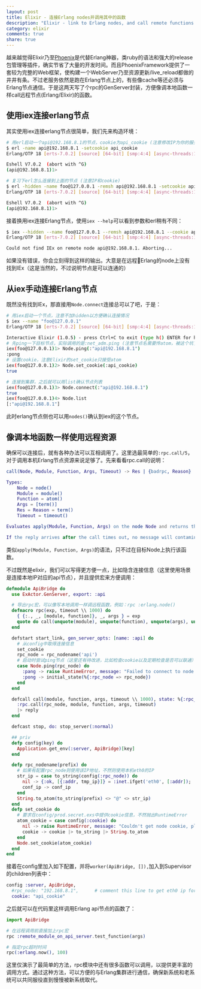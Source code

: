 ```yaml
---
layout: post
title: Elixir - 连接Erlang nodes并调用其中的函数
description: "Elixir - link to Erlang nodes, and call remote functions by rpc"
category: elixir
comments: true
share: true
---
```


越来越觉得Elixir乃至[Phoenix](http://www.phoenixframework.org/)是代替Erlang神器，类ruby的语法和强大的release包管理等插件，确实节省了大量的开发时间。而且PhoenixFramework提供了一套较为完整的Web框架，使构建一个WebServer乃至资源更新/live_reload都做的井井有条。不过老服务依然是跑在Erlang节点上的，有些像cache等还必须与Erlang节点通信。于是这两天写了个rpc的GenServer封装，方便像调本地函数一样call远程节点(Erlang/Elixir)的函数。

## 使用iex连接erlang节点

其实使用iex连接erlang节点很简单，我们先来构造环境：

~~~bash
# 用erl启动一个api@192.168.8.1的节点，cookie为api_cookie (注意修改IP为你的服务器IP)
$ erl -name api@192.168.8.1 -setcookie api_cookie
Erlang/OTP 18 [erts-7.0.2] [source] [64-bit] [smp:4:4] [async-threads:10] [hipe] [kernel-poll:false] [dtrace]

Eshell V7.0.2  (abort with ^G)
(api@192.168.8.1)1>

# 复习下erl怎么连接到上面的节点 (注意IP和cookie)
$ erl -hidden -name foo@127.0.0.1 -remsh api@192.168.8.1 -setcookie api_cookie
Erlang/OTP 18 [erts-7.0.2] [source] [64-bit] [smp:4:4] [async-threads:10] [hipe] [kernel-poll:false] [dtrace]

Eshell V7.0.2  (abort with ^G)
(api@192.168.8.1)1>
~~~

接着换用iex连接Erlang节点，使用`iex --help`可以看到参数和erl稍有不同：

~~~bash
$ iex --hidden --name foo@127.0.0.1 --remsh api@192.168.8.1 --cookie api_cookie
Erlang/OTP 18 [erts-7.0.2] [source] [64-bit] [smp:4:4] [async-threads:10] [hipe] [kernel-poll:false] [dtrace]

Could not find IEx on remote node api@192.168.8.1. Aborting...
~~~

如果没有错误，你会立刻得到这样的输出。大意是在远程Erlang的node上没有找到IEx（这是当然的，不过说明节点是可以连通的）

## 从iex手动连接Erlang节点

既然没有找到IEx，那直接用`Node.connect`连接总可以了吧，于是：

~~~bash
# 用iex启动一个节点，注意不加hidden以方便确认连接情况
$ iex --name "foo@127.0.0.1"
Erlang/OTP 18 [erts-7.0.2] [source] [64-bit] [smp:4:4] [async-threads:10] [hipe] [kernel-poll:false] [dtrace]

Interactive Elixir (1.0.5) - press Ctrl+C to exit (type h() ENTER for help)
# 先ping一下目标节点，实际调用的是:net_adm.ping (注意节点名需要传atom，被这个坑了好久)
iex(foo@127.0.0.1)1> Node.ping(:"api@192.168.8.1")
:pong
# 设置cookie，注意Elixir的set_cookie只接受atom
iex(foo@127.0.0.1)2> Node.set_cookie(:api_cookie)
true

# 连接到集群，之后就可以用list确认节点列表
iex(foo@127.0.0.1)3> Node.connect(:"api@192.168.8.1")
true
iex(foo@127.0.0.1)4> Node.list
[:"api@192.168.8.1"]
~~~

此时erlang节点侧也可以用`nodes()`确认到iex的这个节点。

## 像调本地函数一样使用远程资源

确保可以连接后，就有各种办法可以互相调用了。这里选最简单的`:rpc.call/5`，对于调用本机Erlang节点资源来说足够了。先来看看rpc.call的说明：

~~~erlang
call(Node, Module, Function, Args, Timeout) -> Res | {badrpc, Reason}

Types:
    Node = node()
    Module = module()
    Function = atom()
    Args = [term()]
    Res = Reason = term()
    Timeout = timeout()

Evaluates apply(Module, Function, Args) on the node Node and returns the corresponding value Res, or {badrpc, Reason} if the call fails. Timeout is a timeout value in milliseconds. If the call times out, Reason is timeout.

If the reply arrives after the call times out, no message will contaminate the caller's message queue, since this function spawns off a middleman process to act as (a void) destination for such an orphan reply. This feature also makes this function more expensive than call/4 at the caller's end.
~~~

类似`apply(Module, Function, Args)`的语法，只不过在目标Node上执行该函数。

不过既然是elixir，我们可以写得更方便一点，比如隐含连接信息（这里使用场景是连接本地IP对应的api节点），并且提供宏来方便调用：

~~~elixir
defmodule ApiBridge do
  use ExActor.GenServer, export: :api

  # 导出rpc宏，可以像写本地调用一样调远程函数，例如：rpc :erlang.node()
  defmacro rpc(exp, timeout \\ 1000) do
    { {:., _, [module, function]}, _, args } = exp
    quote do call(unquote(module), unquote(function), unquote(args), unquote(timeout)) end
  end

  defstart start_link, gen_server_opts: [name: :api] do
    # 从config中取得连接信息
    set_cookie
    rpc_node = rpc_nodename('api')
    # 启动时尝试ping节点（这里还有待改进，比如检查cookie以及定期检查是否可以联通）
    case Node.ping(rpc_node) do
      :pang -> raise RuntimeError, message: "Failed to connect to node #{rpc_node}"
      :pong -> initial_state(%{:rpc_node => rpc_node})
    end
  end

  defcall call(module, function, args, timeout \\ 1000), state: %{:rpc_node => rpc_node} do
    :rpc.call(rpc_node, module, function, args, timeout)
    |> reply
  end

  defcast stop, do: stop_server(:normal)

  ## priv
  defp config(key) do
    Application.get_env(:server, ApiBridge)[key]
  end

  defp rpc_nodename(prefix) do
    # 如果有配置rpc_node则使用该IP地址，不然则使用本机eth0的IP
    str_ip = case to_string(config(:rpc_node)) do
      nil -> {:ok, [{:addr, tmp_ip}]} = :inet.ifget('eth0', [:addr]); :inet_parse.ntoa(tmp_ip)
      conf_ip -> conf_ip
    end
    String.to_atom(to_string(prefix) <> "@" <> str_ip)
  end
  defp set_cookie do
    # 要求在config/prod.secret.exs中提供cookie信息，不然抛出RuntimeError
    atom_cookie = case config(:cookie) do
      nil -> raise RuntimeError, message: "Couldn't get node cookie, please set cookie in config/#{Mix.env}.exs"
      cookie -> cookie |> to_string |> String.to_atom
    end
    Node.set_cookie(atom_cookie)
  end
end
~~~

接着在config里加入如下配置，并将`worker(ApiBridge, []),`加入到Supervisor的children列表中：

~~~elixir
config :server, ApiBridge,
  #rpc_node: "192.168.8.1",      # comment this line to get eth0 ip for default
  cookie: "api_cookie"
~~~

之后就可以在代码里这样调用Erlang api节点的函数了：

~~~elixir
import ApiBridge

# 在远程调用前直接加上rpc宏
rpc :remote_module_on_api_server.test_function(args)

# 指定rpc超时时间
rpc(:erlang.now(), 100)
~~~

这里仅演示了最简单的方法，rpc模块中还有很多函数可以调用，以提供更丰富的调用方式。通过这种方法，可以方便的与Erlang集群进行通信，确保新系统和老系统可以共同服役直到慢慢被新系统取代。
